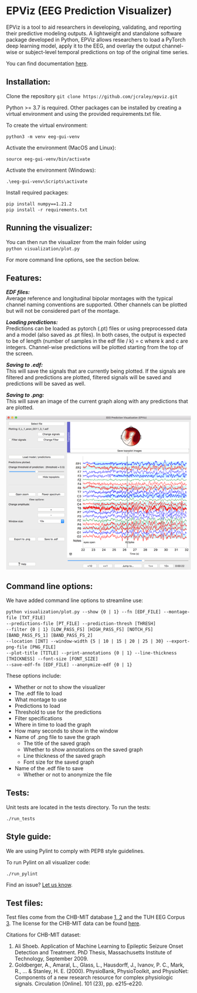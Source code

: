 # EPViz (EEG Prediction Visualizer)

EPViz is a tool to aid researchers in developing, validating, and reporting their predictive modeling outputs. A lightweight and standalone software package developed in Python, EPViz allows researchers to load a PyTorch deep learning model, apply it to the EEG, and overlay the output channel-wise or subject-level temporal predictions on top of the original time series. 

You can find documentation [here](https://engineering.jhu.edu/nsa/links/epviz/).

Installation:
-----
Clone the repository ```git clone https://github.com/jcraley/epviz.git```  

Python >= 3.7 is required. Other packages can be installed by creating a virtual environment and using the provided requirements.txt file.

To create the virtual environment:  
```
python3 -m venv eeg-gui-venv
``` 

Activate the environment (MacOS and Linux):
```
source eeg-gui-venv/bin/activate
```  
Activate the environment (Windows):
```
.\eeg-gui-venv\Scripts\activate
```

Install required packages:  
```
pip install numpy==1.21.2  
pip install -r requirements.txt
```


Running the visualizer:
-----
You can then run the visualizer from the main folder using  
    ```python visualization/plot.py```
    
For more command line options, see the section below. 
    
Features:
-----
***EDF files:***  
Average reference and longitudinal bipolar montages with the typical channel naming conventions are supported. Other channels can be plotted but will not be considered part of the montage. 

***Loading predictions:***  
Predictions can be loaded as pytorch (.pt) files or using preprocessed data and a model (also saved as .pt files). In both cases, the output is expected to be of length (number of samples in the edf file / k) = c where k and c are integers. Channel-wise predictions will be plotted starting from the top of the screen. 

***Saving to .edf:***  
This will save the signals that are currently being plotted. If the signals are filtered and predictions are plotted, filtered signals will be saved and predictions will be saved as well. 

***Saving to .png:***  
This will save an image of the current graph along with any predictions that are plotted. 

![](epviz0.png)

Command line options:
-----
We have added command line options to streamline use: 
```
python visualization/plot.py --show {0 | 1} --fn [EDF_FILE] --montage-file [TXT_FILE] 
--predictions-file [PT_FILE] --prediction-thresh [THRESH]
--filter {0 | 1} [LOW_PASS_FS] [HIGH_PASS_FS] [NOTCH_FS] [BAND_PASS_FS_1] [BAND_PASS_FS_2] 
--location [INT] --window-width {5 | 10 | 15 | 20 | 25 | 30} --export-png-file [PNG_FILE]
--plot-title [TITLE] --print-annotations {0 | 1} --line-thickness [THICKNESS] --font-size [FONT_SIZE]
--save-edf-fn [EDF_FILE] --anonymize-edf {0 | 1}
```
These options include:

* Whether or not to show the visualizer
* The .edf file to load
* What montage to use
* Predictions to load
* Threshold to use for the predictions
* Filter specifications
* Where in time to load the graph
* How many seconds to show in the window
* Name of .png file to save the graph
    * The title of the saved graph
    * Whether to show annotations on the saved graph
    * Line thickness of the saved graph
    * Font size for the saved graph
* Name of the .edf file to save
    * Whether or not to anonymize the file

Tests:
-----
Unit tests are located in the tests directory. To run the tests:
```
./run_tests
```

Style guide:
-----
We are using Pylint to comply with PEP8 style guidelines.

To run Pylint on all visualizer code:
```
./run_pylint
```

Find an issue? [Let us know](https://github.com/jcraley/epviz/issues).


Test files:
-----
Test files come from the CHB-MIT database [1, 2](https://physionet.org/content/chbmit/1.0.0/) and the TUH EEG Corpus [3](https://isip.piconepress.com/projects/tuh_eeg/html/overview.shtml). The license for the CHB-MIT data can be found [here](https://physionet.org/content/chbmit/view-license/1.0.0/).

Citations for CHB-MIT dataset:
1. Ali Shoeb. Application of Machine Learning to Epileptic Seizure Onset Detection and Treatment. PhD Thesis, Massachusetts Institute of Technology, September 2009.
2. Goldberger, A., Amaral, L., Glass, L., Hausdorff, J., Ivanov, P. C., Mark, R., ... & Stanley, H. E. (2000). PhysioBank, PhysioToolkit, and PhysioNet: Components of a new research resource for complex physiologic signals. Circulation [Online]. 101 (23), pp. e215–e220.
